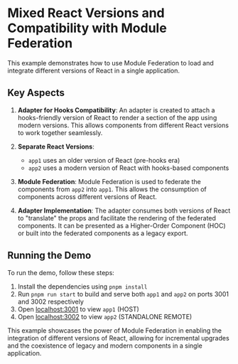 # Mixed React Versions and Compatibility with Module Federation

This example demonstrates how to use Module Federation to load and integrate different versions of React in a single application.

## Key Aspects

1. **Adapter for Hooks Compatibility**: An adapter is created to attach a hooks-friendly version of React to render a section of the app using modern versions. This allows components from different React versions to work together seamlessly.

2. **Separate React Versions**:

   - `app1` uses an older version of React (pre-hooks era)
   - `app2` uses a modern version of React with hooks-based components

3. **Module Federation**: Module Federation is used to federate the components from `app2` into `app1`. This allows the consumption of components across different versions of React.

4. **Adapter Implementation**: The adapter consumes both versions of React to "translate" the props and facilitate the rendering of the federated components. It can be presented as a Higher-Order Component (HOC) or built into the federated components as a legacy export.

## Running the Demo

To run the demo, follow these steps:

1. Install the dependencies using `pnpm install`
2. Run `pnpm run start` to build and serve both `app1` and `app2` on ports 3001 and 3002 respectively
3. Open [localhost:3001](http://localhost:3001/) to view `app1` (HOST)
4. Open [localhost:3002](http://localhost:3002/) to view `app2` (STANDALONE REMOTE)

This example showcases the power of Module Federation in enabling the integration of different versions of React, allowing for incremental upgrades and the coexistence of legacy and modern components in a single application.
